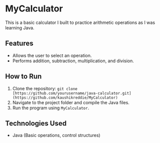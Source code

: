 # MyCalculator

This is a basic calculator I built to practice arithmetic operations as I was learning Java.


## Features
- Allows the user to select an operation.
- Performs addition, subtraction, multiplication, and division.

## How to Run
1. Clone the repository: `git clone [https://github.com/yourusername/java-calculator.git](https://github.com/kaushikreddie/MyCalculator)`
2. Navigate to the project folder and compile the Java files.
3. Run the program using `MyCalculator`.

## Technologies Used
- Java (Basic operations, control structures)
